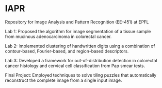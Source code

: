 # IAPR
Repository for Image Analysis and Pattern Recognition (EE-451) at EPFL

Lab 1:
Proposed the algorithm for image segmentation of a tissue sample from mucinous adenocarcinoma in colorectal cancer.

Lab 2:
Implemented clustering of handwritten digits using a combination of contour-based, Fourier-based, and region-based descriptors.

Lab 3:
Developed a framework for out-of-distribution detection in colorectal cancer histology and cervical cell classification from Pap smear tests.

Final Project:
Employed techniques to solve tiling puzzles that automatically reconstruct the complete image from a single input image.
